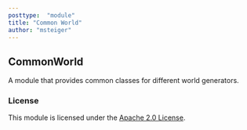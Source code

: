 ```yaml
---
posttype:  "module"  
title: "Common World"
author: "msteiger"
---
```


## CommonWorld

A module that provides common classes for different world generators.


### License

This module is licensed under the [Apache 2.0 License](http://www.apache.org/licenses/LICENSE-2.0.html).
